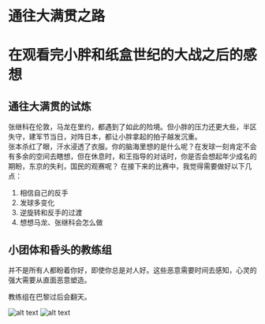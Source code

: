 # 通往大满贯之路

# 在观看完小胖和纸盒世纪的大战之后的感想
## 通往大满贯的试炼
张继科在伦敦，马龙在里约，都遇到了如此的险境。但小胖的压力还更大些，半区失守，建军节当日，对阵日本，都让小胖拿起的拍子越发沉重。  
张本杀红了眼，汗水浸透了衣服。你的脑海里想的是什么呢？在发球一刻肯定不会有多余的空间去瞎想，但在休息时，和王指导的对话时，你是否会想起年少成名的期盼，东京的失利，国民的观赛呢？
在接下来的比赛中，我觉得需要做好以下几点：
1. 相信自己的反手
2. 发球多变化
3. 逆旋转和反手的过渡
4. 想想马龙、张继科会怎么做  


## 小团体和昏头的教练组
并不是所有人都盼着你好，即使你总是对人好。这些恶意需要时间去感知，心灵的强大需要从直面恶意塑造。

教练组在巴黎过后会翻天。

![alt text](https://s2.loli.net/2024/08/03/T7fB5GkXOLz8Hu2.jpg)
![alt text](https://s2.loli.net/2024/08/03/mLjoN9MiZ7aQgts.png)




